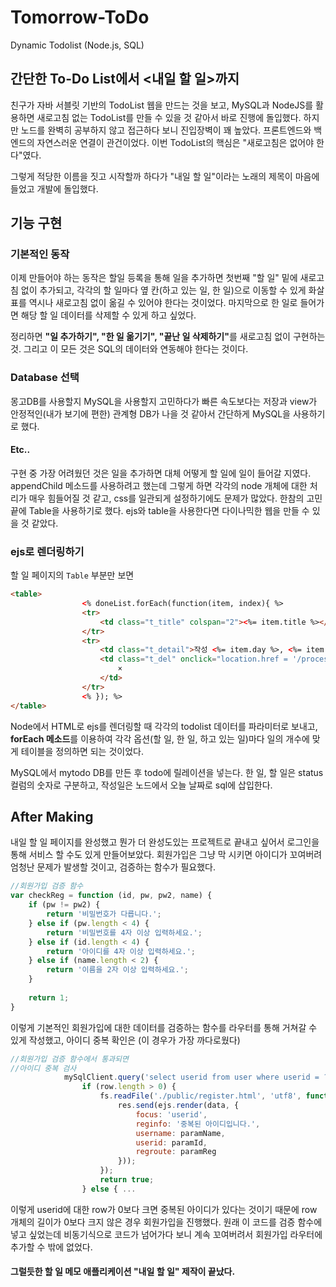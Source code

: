 # Tomorrow-ToDo
Dynamic Todolist (Node.js, SQL)

## 간단한 To-Do List에서 <내일 할 일>까지
친구가 자바 서블릿 기반의 TodoList 웹을 만드는 것을 보고, MySQL과 NodeJS를 활용하면 새로고침 없는 TodoList를 만들 수 있을 것 같아서 바로 진행에 돌입했다. 하지만 노드를 완벽히 공부하지 않고 접근하다 보니 진입장벽이 꽤 높았다. 프론트엔드와 백엔드의 자연스러운 연결이 관건이었다. 이번 TodoList의 핵심은 "새로고침은 없어야 한다"였다.


그렇게 적당한 이름을 짓고 시작할까 하다가 "내일 할 일"이라는 노래의 제목이 마음에 들었고 개발에 돌입했다.

## 기능 구현
### 기본적인 동작
이제 만들어야 하는 동작은 할일 등록을 통해 일을 추가하면 첫번째 "할 일" 밑에 새로고침 없이 추가되고, 각각의 할 일마다 옆 칸(하고 있는 일, 한 일)으로 이동할 수 있게 화살표를 역시나 새로고침 없이 옮길 수 있어야 한다는 것이었다. 마지막으로 한 일로 들어가면 해당 할 일 데이터를 삭제할 수 있게 하고 싶었다.


정리하면 <b>"일 추가하기", "한 일 옮기기", "끝난 일 삭제하기"</b>를 새로고침 없이 구현하는 것. 그리고 이 모든 것은 SQL의 데이터와 연동해야 한다는 것이다.

### Database 선택
몽고DB를 사용할지 MySQL을 사용할지 고민하다가 빠른 속도보다는 저장과 view가 안정적인(내가 보기에 편한) 관계형 DB가 나을 것 같아서 간단하게 MySQL을 사용하기로 했다.

#### Etc..
구현 중 가장 어려웠던 것은 일을 추가하면 대체 어떻게 할 일에 일이 들어갈 지였다. appendChild 메소드를 사용하려고 했는데 그렇게 하면 각각의 node 개체에 대한 처리가 매우 힘들어질 것 같고, css를 일관되게 설정하기에도 문제가 많았다. 한참의 고민 끝에 Table을 사용하기로 했다. ejs와 table을 사용한다면 다이나믹한 웹을 만들 수 있을 것 같았다.

### ejs로 렌더링하기
할 일 페이지의 `Table` 부분만 보면
```html
<table>
                <% doneList.forEach(function(item, index){ %>
                <tr>
                    <td class="t_title" colspan="2"><%= item.title %></td>
                </tr>
                <tr>
                    <td class="t_detail">작성 <%= item.day %>, <%= item.who %>, <%= item.rank %>순위</td>
                    <td class="t_del" onclick="location.href = '/process/deltodo/<%= item.id %>'">
                        ×
                    </td>
                </tr>
                <% }); %>
</table>
```
Node에서 HTML로 ejs를 렌더링할 때 각각의 todolist 데이터를 파라미터로 보내고, <b>forEach 메소드</b>를 이용하여 각각 옵션(할 일, 한 일, 하고 있는 일)마다 일의 개수에 맞게 테이블을 정의하면 되는 것이었다.

MySQL에서 mytodo DB를 만든 후 todo에 릴레이션을 넣는다. 한 일, 할 일은 status 컬럼의 숫자로 구분하고, 작성일은 노드에서 오늘 날짜로 sql에 삽입한다.

## After Making
내일 할 일 페이지를 완성했고 뭔가 더 완성도있는 프로젝트로 끝내고 싶어서 로그인을 통해 서비스 할 수도 있게 만들어보았다.
회원가입은 그냥 막 시키면 아이디가 꼬여버려 엄청난 문제가 발생할 것이고, 검증하는 함수가 필요했다.

```javascript
//회원가입 검증 함수
var checkReg = function (id, pw, pw2, name) {
    if (pw != pw2) {
        return '비밀번호가 다릅니다.';
    } else if (pw.length < 4) {
        return '비밀번호를 4자 이상 입력하세요.';
    } else if (id.length < 4) {
        return '아이디를 4자 이상 입력하세요.';
    } else if (name.length < 2) {
        return '이름을 2자 이상 입력하세요.';
    }
 
    return 1;
}
```
이렇게 기본적인 회원가입에 대한 데이터를 검증하는 함수를 라우터를 통해 거쳐갈 수 있게 작성했고, 아이디 중복 확인은 (이 경우가 가장 까다로웠다)


```javascript
//회원가입 검증 함수에서 통과되면
//아이디 중복 검사
            mySqlClient.query('select userid from user where userid = ?', [paramId], function (error, row) {
                if (row.length > 0) {
                    fs.readFile('./public/register.html', 'utf8', function (error, data) {
                        res.send(ejs.render(data, {
                            focus: 'userid',
                            reginfo: '중복된 아이디입니다.',
                            username: paramName,
                            userid: paramId,
                            regroute: paramReg
                        }));
                    });
                    return true;
                } else { ...
```
이렇게 userid에 대한 row가 0보다 크면 중복된 아이디가 있다는 것이기 때문에 row 개체의 길이가 0보다 크지 않은 경우 회원가입을 진행했다. 원래 이 코드를 검증 함수에 넣고 싶었는데 비동기식으로 코드가 넘어가다 보니 계속 꼬여버려서 회원가입 라우터에 추가할 수 밖에 없었다.


#### 그럴듯한 할 일 메모 애플리케이션 "내일 할 일" 제작이 끝났다.

